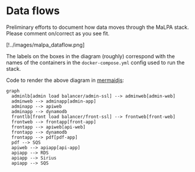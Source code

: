 # Data flows

Preliminary efforts to document how data moves through the MaLPA stack. Please comment on/correct as you see fit.

[!../images/malpa_dataflow.png]

The labels on the boxes in the diagram (roughly) correspond with the names of the containers in the `docker-compose.yml` config used to run the stack.

Code to render the above diagram in [mermaidjs](https://mermaid-js.github.io/mermaid-live-editor/#/edit/):

```
graph
  adminlb[admin load balancer/admin-ssl] --> adminweb[admin-web]
  adminweb --> adminapp[admin-app]
  adminapp --> apiweb
  adminapp --> dynamodb
  frontlb[front load balancer/front-ssl] --> frontweb[front-web]
  frontweb --> frontapp[front-app]
  frontapp --> apiweb[api-web]
  frontapp --> dynamodb
  frontapp --> pdf[pdf-app]
  pdf --> SQS
  apiweb --> apiapp[api-app]
  apiapp --> RDS
  apiapp --> Sirius
  apiapp --> SQS
```
